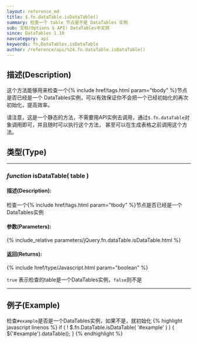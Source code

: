 ```yaml
---
layout: reference_md
title: $.fn.dataTable.isDataTable()
summary: 检查一个 table 节点是不是 DataTables 实例
sub: 文档(Options & API) DataTables中文网
since: DataTables 1.10
navcategory: api
keywords: fn,DataTables,isDataTable
author: /reference/api/%24.fn.dataTable.isDataTable()
---
```


## 描述(Description)
这个方法能够用来检查一个{% include href/tags.html param="tbody" %}节点是否已经是一个
DataTables实例，可以有效保证你不会把一个已经初始化的再次初始化，提高效率。

请注意，这是一个静态的方法，不需要用API实例去调用，通过`$.fn.dataTable`对象调用即可，并且随时可以执行这个方法，
甚至可以在生成表格之前调用这个方法。


## 类型(Type)

---

### _function_ isDataTable( table )

#### 描述(Description):
检查一个{% include href/tags.html param="tbody" %}节点是否已经是一个
DataTables实例

#### 参数(Parameters):
{% include_relative parameters/jQuery.fn.dataTable.isDataTable.html %}

#### 返回(Returns):

{% include href/type/Javascript.html param="boolean" %}

`true` 表示检查的table是一个DataTables实例，`false`则不是

---

## 例子(Example)
检查`#example`是否是一个DataTables实例，如果不是，就初始化
{% highlight javascript linenos %}
if ( ! $.fn.DataTable.isDataTable( '#example' ) ) {
  $('#example').dataTable();
}
{% endhighlight %}
